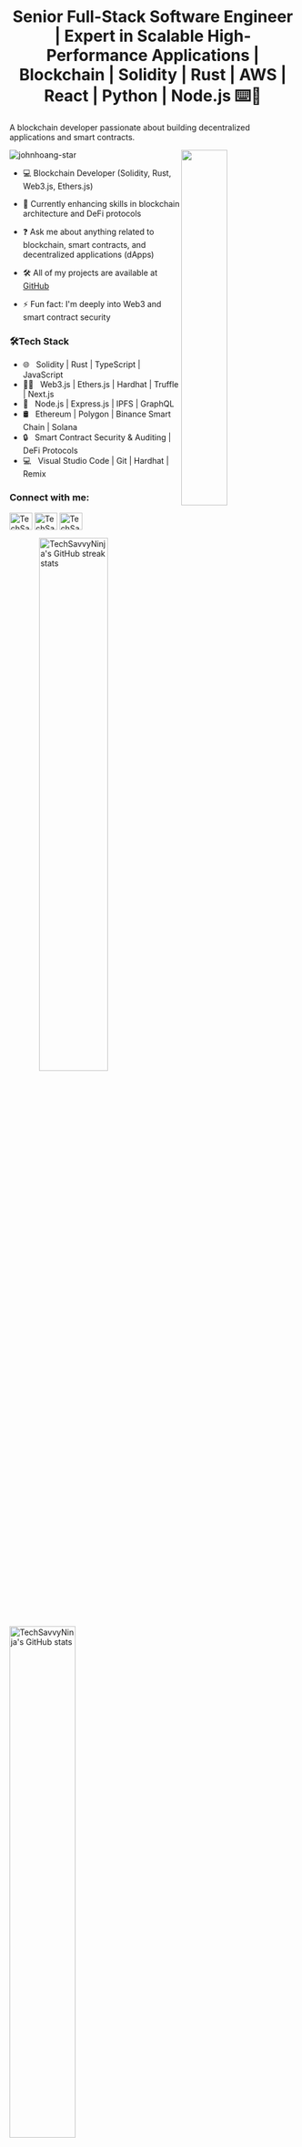 <h1 align="center">Senior Full-Stack Software Engineer | Expert in Scalable High-Performance Applications | Blockchain | Solidity | Rust | AWS | React | Python | Node.js ⌨️🚀</h1>

<p>A blockchain developer passionate about building decentralized applications and smart contracts.</p>
<img src="https://komarev.com/ghpvc/?username=johnhoang-star&label=Profile%20views&color=0e75b6&style=flat" alt="johnhoang-star" />

<img align="right" height="auto" width="40%" src="https://github.com/johnhoang-star/johnhoang-star/blob/main/images/coding.gif" />

- 💻 Blockchain Developer (Solidity, Rust, Web3.js, Ethers.js)

- 🏫 Currently enhancing skills in blockchain architecture and DeFi protocols

- ❓ Ask me about anything related to blockchain, smart contracts, and decentralized applications (dApps)

- 🛠 All of my projects are available at [GitHub](https://github.com/TechSavvyNinja/)

- ⚡ Fun fact: I'm deeply into Web3 and smart contract security

<h3>🛠Tech Stack</h3>

- 🌐 &nbsp; Solidity | Rust | TypeScript | JavaScript
- 👨‍💻 &nbsp; Web3.js | Ethers.js | Hardhat | Truffle | Next.js
- 🔧 &nbsp; Node.js | Express.js | IPFS | GraphQL
- 🛢 &nbsp; Ethereum | Polygon | Binance Smart Chain | Solana
- 🔒 &nbsp; Smart Contract Security & Auditing | DeFi Protocols
- 💻 &nbsp; Visual Studio Code | Git | Hardhat | Remix

<h3>Connect with me:</h3>
<p>
  <a href="https://www.linkedin.com/in/john-hoang-9a301193/" target="blank"><img align="center" src="https://raw.githubusercontent.com/rahuldkjain/github-profile-readme-generator/master/src/images/icons/Social/linked-in-alt.svg" alt="TechSavvyNinja" height="30" width="40" /></a>
  <a href="https://t.me/GalaxyOwner_Crypto" target="blank"><img align="center" src="https://upload.wikimedia.org/wikipedia/commons/8/82/Telegram_logo.svg" alt="TechSavvyNinja" height="30" width="40" /></a>
  <a href="https://wa.me/19145014954" target="blank"><img align="center" src="https://upload.wikimedia.org/wikipedia/commons/6/6b/WhatsApp.svg" alt="TechSavvyNinja" height="30" width="40" /></a>
</p>

<img align="right" width="49%" height="auto" src="https://github-readme-streak-stats.herokuapp.com/?user=TechSavvyNinja&theme=default" alt="TechSavvyNinja's GitHub streak stats" />
<img width="48%" height="auto" src="http://github-readme-streak-stats.herokuapp.com?user=TechSavvyNinja&theme=dark" alt="TechSavvyNinja's GitHub stats" />
